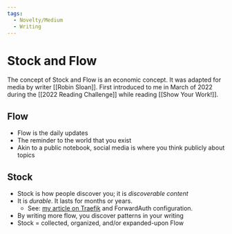 ```yaml
---
tags:
  - Novelty/Medium
  - Writing
---
```

# Stock and Flow

The concept of Stock and Flow is an economic concept. It was adapted for media by writer [[Robin Sloan]]. First introduced to me in March of 2022 during the [[2022 Reading Challenge]] while reading [[Show Your Work!]].

## Flow

- Flow is the daily updates
- The reminder to the world that you exist
- Akin to a public notebook, social media is where you think publicly about topics

## Stock

- Stock is how people discover you; it is _discoverable content_
- It is _durable_. It lasts for months or years.
  - See: [my article on
    Traefik](https://brianturchyn.net/traefik-forwardauth-support-with-keycloak/) and ForwardAuth configuration.
- By writing more flow, you discover patterns in your writing
- Stock = collected, organized, and/or expanded-upon Flow

